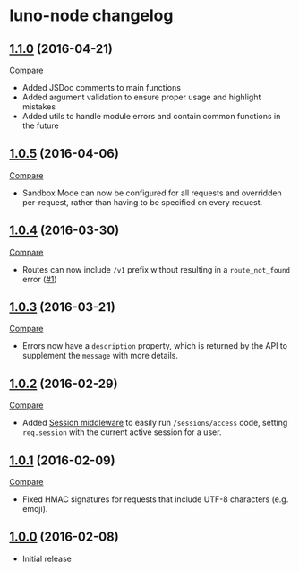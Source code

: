 # luno-node changelog

## [1.1.0](https://github.com/lunoio/luno-node/tree/v1.1.0) (2016-04-21)
[Compare](https://github.com/lunoio/luno-node/compare/v1.0.5...v1.1.0)

- Added JSDoc comments to main functions
- Added argument validation to ensure proper usage and highlight mistakes
- Added utils to handle module errors and contain common functions in the future

## [1.0.5](https://github.com/lunoio/luno-node/tree/v1.0.5) (2016-04-06)
[Compare](https://github.com/lunoio/luno-node/compare/v1.0.4...v1.0.5)

- Sandbox Mode can now be configured for all requests and overridden per-request, rather than having to be specified on every request.

## [1.0.4](https://github.com/lunoio/luno-node/tree/v1.0.4) (2016-03-30)
[Compare](https://github.com/lunoio/luno-node/compare/v1.0.3...v1.0.4)

- Routes can now include `/v1` prefix without resulting in a `route_not_found` error ([\#1](https://github.com/lunoio/luno-node/issues/1))

## [1.0.3](https://github.com/lunoio/luno-node/tree/v1.0.3) (2016-03-21)
[Compare](https://github.com/lunoio/luno-node/compare/v1.0.2...v1.0.3)

- Errors now have a `description` property, which is returned by the API to supplement the `message` with more details.

## [1.0.2](https://github.com/lunoio/luno-node/tree/v1.0.2) (2016-02-29)
[Compare](https://github.com/lunoio/luno-node/compare/v1.0.1...v1.0.2)

- Added [Session middleware](https://github.com/lunoio/luno-node/tree/v1.0.2#middleware) to easily run `/sessions/access` code, setting `req.session` with the current active session for a user.

## [1.0.1](https://github.com/lunoio/luno-node/tree/v1.0.1) (2016-02-09)
[Compare](https://github.com/lunoio/luno-node/compare/v1.0.0...v1.0.1)

- Fixed HMAC signatures for requests that include UTF-8 characters (e.g. emoji).

## [1.0.0](https://github.com/lunoio/luno-node/tree/v1.0.0) (2016-02-08)

- Initial release
